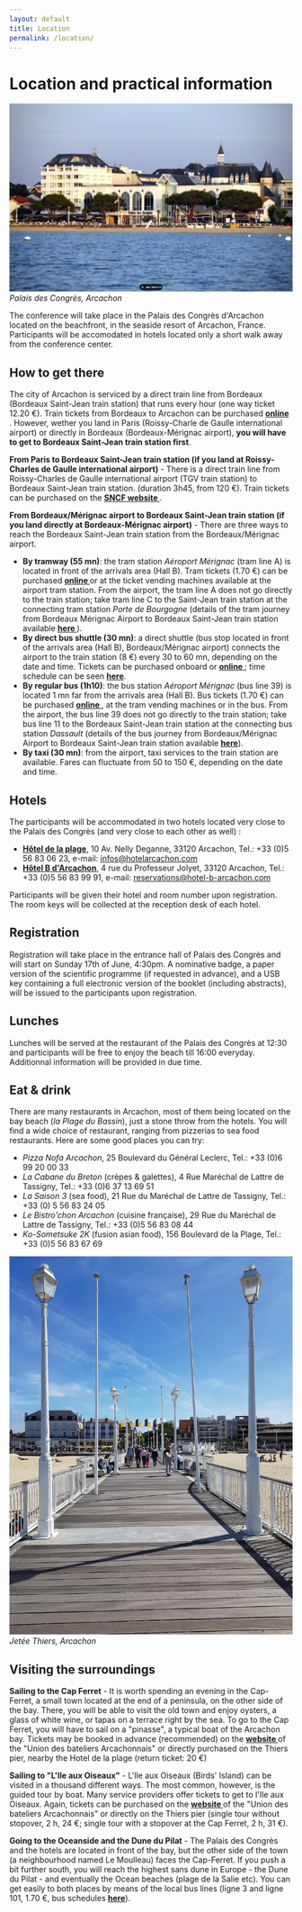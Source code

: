 ```yaml
---
layout: default
title: Location
permalink: /location/
---
```


# Location and practical information
![Arcachon](/assets/img/Palais_des_Congres.jpg)
*Palais des Congrès, Arcachon*

The conference will take place in the Palais des Congrès d'Arcachon located on
the beachfront, in the seaside resort of Arcachon, France. Participants will be accomodated in hotels located only
a short walk away from the conference center.

## How to get there
The city of Arcachon is serviced by a direct train line from Bordeaux (Bordeaux Saint-Jean train station)
that runs every hour (one way ticket 12.20 €). Train tickets from Bordeaux to Arcachon can be purchased **<a href="https://www.ter.sncf.com/nouvelle-aquitaine/trajet-bordeaux-arcachon" target="_blank"> online </a>**.
However, wether you land in Paris (Roissy-Charle de Gaulle international airport) or directly in Bordeaux (Bordeaux-Mérignac airport), **you will have to get to Bordeaux Saint-Jean train station first**.  

**From Paris to Bordeaux Saint-Jean train station (if you land at Roissy-Charles de Gaulle international airport)** - There is a direct train line 
from Roissy-Charles de Gaulle international airport (TGV train station) to Bordeaux Saint-Jean train station.
(duration 3h45, from 120 €). Train tickets can be purchased 
on the **<a href="https://www.sncf-connect.com/app/home/search" target="_blank"> SNCF website </a>**. 

**From Bordeaux/Mérignac airport to Bordeaux Saint-Jean train station (if you land directly at Bordeaux-Mérignac airport)** - 
There are three ways to reach the Bordeaux Saint-Jean train station from the Bordeaux/Mérignac airport.
- **By tramway (55 mn)**: the tram station *Aéroport Mérignac* (tram line A) is located in front of the arrivals area (Hall B). Tram tickets (1.70 €) can be purchased **<a href="https://boutique.infotbm.com/products/1" target="_blank"> online </a>** or at the ticket vending machines available at the airport tram station. From the airport, the tram line A does not go directly to the train station; take tram line C to the Saint-Jean train station at the connecting tram station *Porte de Bourgogne* (details of the tram journey from Bordeaux Mérignac Airport to Bordeaux Saint-Jean train station available **<a href="https://www.infotbm.com" target="_blank"> here </a>**).
- **By direct bus shuttle (30 mn)**: a direct shuttle (bus stop located in front of the arrivals area (Hall B), Bordeaux/Mérignac airport) connects the airport to the train station (8 €) every 30 to 60 mn, depending on the date and time. Tickets can be purchased onboard or **<a href="https://www.bordeaux.aeroport.fr/acces-transports/navette-directe-aeroport-gare" target="_blank"> online </a>**; time schedule can be seen **<a href="https://30direct.com/horaires/" target="_blank"> here</a>**.
- **By regular bus (1h10)**: the bus station *Aéroport Mérignac* (bus line 39) is located 1 mn far from the arrivals area (Hall B). Bus tickets (1.70 €) can be purchased **<a href="https://boutique.infotbm.com/products/1" target="_blank"> online </a>**, at the tram vending machines or in the bus.  From the airport, the bus line 39 does not go directly to the train station; take bus line 11 to the Bordeaux Saint-Jean train station at the connecting bus station *Dassault* (details of the bus journey from Bordeaux/Mérignac Airport to Bordeaux Saint-Jean train station available
**<a href="https://www.infotbm.com" target="_blank"> here</a>**).
- **By taxi (30 mn)**: from the airport, taxi services to the train station are available. Fares can fluctuate from 50 to 150 €, depending on the date and time.

## Hotels 
The participants will be accommodated in two hotels located very close to the Palais des Congrès (and very close to each other as well) :
- **<a href="https://www.hotelarcachon.com" target="_blank">Hôtel de la plage</a>**, 10 Av. Nelly Deganne, 33120 Arcachon, Tel.: +33 (0)5 56 83 06 23, e-mail: infos@hotelarcachon.com
- **<a href="https://www.hotel-b-arcachon.com" target="_blank">Hôtel B d'Arcachon</a>**, 4 rue du Professeur Jolyet, 33120 Arcachon, Tel.: +33 (0)5 56 83 99 91, e-mail: reservations@hotel-b-arcachon.com
  
Participants will be given their hotel and room number upon registration. The room keys will be collected at the reception desk of each hotel.

## Registration
Registration will take place in the entrance hall of Palais des Congrès and will start
on Sunday 17th of June, 4:30pm. A nominative badge, a paper version of the scientific programme (if requested in advance), 
and a USB key containing a full electronic version of the booklet (including abstracts), will be issued to the participants upon registration.

## Lunches
Lunches will be served at the restaurant of the Palais des Congrès at 12:30 and participants
will be free to enjoy the beach till 16:00 everyday. Additionnal information will be provided in due time.

## Eat & drink
There are many restaurants in Arcachon, most of them being located on the bay beach (*la Plage du Bassin*), just a stone throw from the hotels.
You will find a wide choice of restaurant, ranging from pizzerias to sea food restaurants. Here are some good places you can try:
- *Pizza Nofa Arcachon*, 25 Boulevard du Général Leclerc, Tel.: +33 (0)6 99 20 00 33
- *La Cabane du Breton* (crèpes & galettes), 4 Rue Maréchal de Lattre de Tassigny, Tel.: +33 (0)6 37 13 69 51
- *La Saison 3* (sea food), 21 Rue du Maréchal de Lattre de Tassigny, Tel.: +33 (0) 5 56 83 24 05
- *Le Bistro'chon Arcachon* (cuisine française), 29 Rue du Maréchal de Lattre de Tassigny, Tel.: +33 (0)5 56 83 08 44
- *Ko-Sometsuke 2K* (fusion asian food), 156 Boulevard de la Plage, Tel.: +33 (0)5 56 83 67 69
  
![Arcachon](/assets/img/jetee_Thiers.jpg)
*Jetée Thiers, Arcachon*

## Visiting the surroundings
**Sailing to the Cap Ferret** - It is worth spending an evening in the Cap-Ferret, a small town located at the end of a peninsula, on the other side of the bay.
There, you will be able to visit the old town and enjoy oysters, a glass of white wine, or tapas on a terrace right by the sea.
To go to the Cap Ferret, you will have to sail on a "pinasse", a typical boat of the Arcachon bay. Tickets may be booked in advance (recommended) on the **<a href="https://bateliers-arcachon.com/" target="_blank"> website  </a>** 
of the "Union des bateliers Arcachonnais" or directly purchased on the Thiers pier, nearby the Hotel de la plage (return ticket: 20 €)

**Sailing to "L'Ile aux Oiseaux"** - L'Ile aux Oiseaux (Birds' Island) can be visited in a thousand different ways. The most common, however, is the guided tour by boat.
Many service providers offer tickets to get to l'Ile aux Oiseaux. Again, tickets can be purchased on the **<a href="https://bateliers-arcachon.com/" target="_blank"> website  </a>** 
of the "Union des bateliers Arcachonnais" or directly on the Thiers pier (single tour without stopover, 2 h, 24 €; single tour with a stopover
at the Cap Ferret, 2 h, 31 €). 

**Going to the Oceanside and the Dune du Pilat** - The Palais des Congrès and the hotels are located in front of the bay, but the other side of the town (a neighbourhood named Le Moulleau)
faces the Cap-Ferret. If you push a bit further south, you will reach the highest sans dune in Europe - the Dune du Pilat - and eventually the Ocean beaches (plage de la Salie etc). You can get easily to both places
by means of the local bus lines (ligne 3 and ligne 101, 1.70 €, bus schedules **<a href="https://www.bassin-arcachon-info.com/dune-du-pilat-arcachon-baia1/" target="_blank"> here</a>**).



